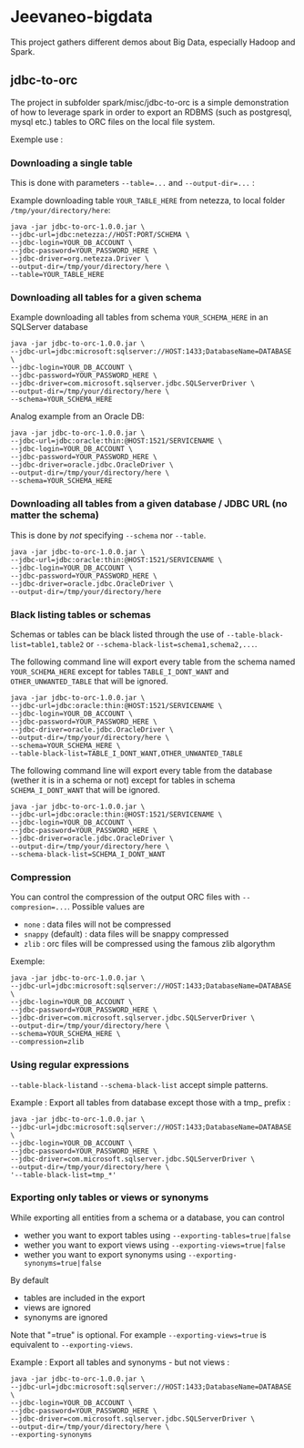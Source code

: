 # Jeevaneo-bigdata

This project gathers different demos about Big Data, especially Hadoop and Spark.

## jdbc-to-orc
The project in subfolder spark/misc/jdbc-to-orc is a simple demonstration of how to leverage spark in order to export an RDBMS (such as postgresql, mysql etc.) tables to ORC files on the local file system.

Exemple use :

### Downloading a single table 

This is done with parameters `--table=...` and `--output-dir=...` :

Example downloading table `YOUR_TABLE_HERE` from netezza, to local folder `/tmp/your/directory/here`: 

 ```
 java -jar jdbc-to-orc-1.0.0.jar \
 --jdbc-url=jdbc:netezza://HOST:PORT/SCHEMA \
 --jdbc-login=YOUR_DB_ACCOUNT \
 --jdbc-password=YOUR_PASSWORD_HERE \
 --jdbc-driver=org.netezza.Driver \
 --output-dir=/tmp/your/directory/here \
 --table=YOUR_TABLE_HERE
 ```
 
### Downloading all tables for a given schema

Example downloading all tables from schema `YOUR_SCHEMA_HERE` in an SQLServer database
 ```
 java -jar jdbc-to-orc-1.0.0.jar \
 --jdbc-url=jdbc:microsoft:sqlserver://HOST:1433;DatabaseName=DATABASE \
 --jdbc-login=YOUR_DB_ACCOUNT \
 --jdbc-password=YOUR_PASSWORD_HERE \
 --jdbc-driver=com.microsoft.sqlserver.jdbc.SQLServerDriver \
 --output-dir=/tmp/your/directory/here \
 --schema=YOUR_SCHEMA_HERE
 ``` 
 
Analog example from an Oracle DB:
 ```
 java -jar jdbc-to-orc-1.0.0.jar \
 --jdbc-url=jdbc:oracle:thin:@HOST:1521/SERVICENAME \
 --jdbc-login=YOUR_DB_ACCOUNT \
 --jdbc-password=YOUR_PASSWORD_HERE \
 --jdbc-driver=oracle.jdbc.OracleDriver \
 --output-dir=/tmp/your/directory/here \
 --schema=YOUR_SCHEMA_HERE
 ```
 
### Downloading all tables from a given database / JDBC URL (no matter the schema)
 
 This is done by *not* specifying `--schema` nor `--table`.
 
 ```
 java -jar jdbc-to-orc-1.0.0.jar \
 --jdbc-url=jdbc:oracle:thin:@HOST:1521/SERVICENAME \
 --jdbc-login=YOUR_DB_ACCOUNT \
 --jdbc-password=YOUR_PASSWORD_HERE \
 --jdbc-driver=oracle.jdbc.OracleDriver \
 --output-dir=/tmp/your/directory/here
 ```
 
 ### Black listing tables or schemas
 
 Schemas or tables can be black listed through the use of `--table-black-list=table1,table2` or `--schema-black-list=schema1,schema2,...`.

 The following command line will export every table from the schema named `YOUR_SCHEMA_HERE` except for tables `TABLE_I_DONT_WANT` and `OTHER_UNWANTED_TABLE` that will be ignored.
 
 ```
 java -jar jdbc-to-orc-1.0.0.jar \
 --jdbc-url=jdbc:oracle:thin:@HOST:1521/SERVICENAME \
 --jdbc-login=YOUR_DB_ACCOUNT \
 --jdbc-password=YOUR_PASSWORD_HERE \
 --jdbc-driver=oracle.jdbc.OracleDriver \
 --output-dir=/tmp/your/directory/here \
 --schema=YOUR_SCHEMA_HERE \
 --table-black-list=TABLE_I_DONT_WANT,OTHER_UNWANTED_TABLE
 ```
 
 
 The following command line will export every table from the database (wether it is in a schema or not) except for tables in schema `SCHEMA_I_DONT_WANT` that will be ignored. 
 
 ```
 java -jar jdbc-to-orc-1.0.0.jar \
 --jdbc-url=jdbc:oracle:thin:@HOST:1521/SERVICENAME \
 --jdbc-login=YOUR_DB_ACCOUNT \
 --jdbc-password=YOUR_PASSWORD_HERE \
 --jdbc-driver=oracle.jdbc.OracleDriver \
 --output-dir=/tmp/your/directory/here \
 --schema-black-list=SCHEMA_I_DONT_WANT
 ```
 
 ### Compression
 
 You can control the compression of the output ORC files with `--compresion=...`.
 Possible values are
 * `none` : data files will not be compressed
 * `snappy` (default) : data files will be snappy compressed
 * `zlib` : orc files will be compressed using the famous zlib algorythm 
 
 Exemple:
  ```
 java -jar jdbc-to-orc-1.0.0.jar \
 --jdbc-url=jdbc:microsoft:sqlserver://HOST:1433;DatabaseName=DATABASE \
 --jdbc-login=YOUR_DB_ACCOUNT \
 --jdbc-password=YOUR_PASSWORD_HERE \
 --jdbc-driver=com.microsoft.sqlserver.jdbc.SQLServerDriver \
 --output-dir=/tmp/your/directory/here \
 --schema=YOUR_SCHEMA_HERE \
 --compression=zlib
 ``` 
 
 ### Using regular expressions
 
 `--table-black-list`and `--schema-black-list` accept simple patterns.
 
 Example : Export all tables from database except those with a tmp_ prefix :
   ```
 java -jar jdbc-to-orc-1.0.0.jar \
 --jdbc-url=jdbc:microsoft:sqlserver://HOST:1433;DatabaseName=DATABASE \
 --jdbc-login=YOUR_DB_ACCOUNT \
 --jdbc-password=YOUR_PASSWORD_HERE \
 --jdbc-driver=com.microsoft.sqlserver.jdbc.SQLServerDriver \
 --output-dir=/tmp/your/directory/here \
 '--table-black-list=tmp_*'
 ```
 
 ### Exporting only tables or views or synonyms
 
 While exporting all entities from a schema or a database, you can control 
 * wether you want to export tables using `--exporting-tables=true|false` 
 * wether you want to export views using `--exporting-views=true|false` 
 * wether you want to export synonyms using `--exporting-synonyms=true|false`
 
 By default
 * tables are included in the export
 * views are ignored
 * synonyms are ignored
 
 Note that "=true" is optional. For example `--exporting-views=true` is equivalent to `--exporting-views`.
 
 Example : Export all tables and synonyms - but not views :
   ```
 java -jar jdbc-to-orc-1.0.0.jar \
 --jdbc-url=jdbc:microsoft:sqlserver://HOST:1433;DatabaseName=DATABASE \
 --jdbc-login=YOUR_DB_ACCOUNT \
 --jdbc-password=YOUR_PASSWORD_HERE \
 --jdbc-driver=com.microsoft.sqlserver.jdbc.SQLServerDriver \
 --output-dir=/tmp/your/directory/here \
 --exporting-synonyms
 ```
 
